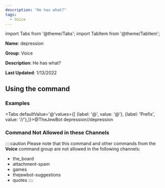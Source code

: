 ```yaml
---
description: "He has what?"
tags:
  - Voice
---
```

import Tabs from '@theme/Tabs';
import TabItem from '@theme/TabItem';

**Name**: depression

**Group**: Voice

**Description**: He has what?

**Last Updated**: 1/13/2022

## Using the command

### Examples
<Tabs defaultValue='@'values={[ {label: '@', value: '@'}, {label: 'Prefix', value: '//'},]}><TabItem value='@'>@TheJewBot depression</TabItem><TabItem value='//'>//depression</TabItem></Tabs>

### Command Not Allowed in these Channels
::::caution Please note that this command and other commands from the **Voice** command group are not allowed in the following channels:
- the_board
- attachment-spam
- games
- thejewbot-suggestions
- quotes
::::